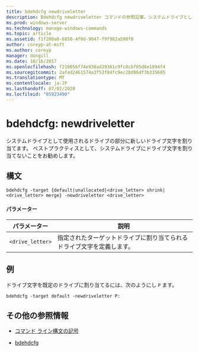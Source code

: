 ```yaml
---
title: bdehdcfg newdriveletter
description: Bdehdcfg newdriveletter コマンドの参照記事。システムドライブとして使用されるドライブの部分に新しいドライブ文字を割り当てます。
ms.prod: windows-server
ms.technology: manage-windows-commands
ms.topic: article
ms.assetid: f1f200a0-6850-4f0d-9047-f9f982a590f8
author: coreyp-at-msft
ms.author: coreyp
manager: dongill
ms.date: 10/16/2017
ms.openlocfilehash: f210056f74e930ad39361c9fc0cbf05d6e1894f4
ms.sourcegitcommit: 2afed2461574a3f53f84fc9ec28d86df3b335685
ms.translationtype: MT
ms.contentlocale: ja-JP
ms.lasthandoff: 07/02/2020
ms.locfileid: "85923490"
---
```

# <a name="bdehdcfg-newdriveletter"></a>bdehdcfg: newdriveletter

システムドライブとして使用されるドライブの部分に新しいドライブ文字を割り当てます。 ベストプラクティスとして、システムドライブにドライブ文字を割り当てないことをお勧めします。

## <a name="syntax"></a>構文

```
bdehdcfg -target {default|unallocated|<drive_letter> shrink|<drive_letter> merge} -newdriveletter <drive_letter>
```

#### <a name="parameters"></a>パラメーター

| パラメーター | 説明 |
| ---------| ----------- |
| `<drive_letter>` | 指定されたターゲットドライブに割り当てられるドライブ文字を定義します。 |

## <a name="examples"></a>例

ドライブ文字を既定のドライブに割り当てるには、次のようにし `P` ます。

```
bdehdcfg -target default -newdriveletter P:
```

## <a name="additional-references"></a>その他の参照情報

- [コマンド ライン構文の記号](command-line-syntax-key.md)

- [bdehdcfg](bdehdcfg.md)
